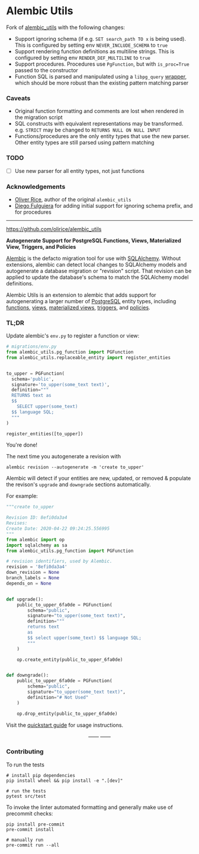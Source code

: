 # Alembic Utils

Fork of [alembic_utils](https://github.com/olirice/alembic_utils) with the following changes:

- Support ignoring schema (if e.g. `SET search_path TO x` is being used). This is configured by setting env `NEVER_INCLUDE_SCHEMA` to `true`
- Support rendering function definitions as multiline strings. This is configured by setting env `RENDER_DEF_MULTILINE` to `true`
- Support procedures. Procedures use `PgFunction`, but with `is_proc=True` passed to the constructor
- Function SQL is parsed and manipulated using a `libpg_query` [wrapper](https://github.com/dani-maarouf/psqlparse2), 
which should be more robust than the existing pattern matching parser

### Caveats

- Original function formatting and comments are lost when rendered in the migration script
- SQL constructs with equivalent representations may be transformed. e.g. `STRICT` may be changed to `RETURNS NULL ON NULL INPUT`
- Functions/procedures are the only entity types that use the new parser. Other entity types are still parsed using pattern matching

### TODO

- [ ] Use new parser for all entity types, not just functions

### Acknowledgements

- [Oliver Rice](https://github.com/olirice), author of the original `alembic_utils`
- [Diego Fulguiera](https://github.com/diegoful-fr) for adding initial support for ignoring schema prefix, and for procedures

---

https://github.com/olirice/alembic_utils

**Autogenerate Support for PostgreSQL Functions, Views, Materialized View, Triggers, and Policies**

[Alembic](https://alembic.sqlalchemy.org/en/latest/) is the defacto migration tool for use with [SQLAlchemy](https://www.sqlalchemy.org/). Without extensions, alembic can detect local changes to SQLAlchemy models and autogenerate a database migration or "revision" script. That revision can be applied to update the database's schema to match the SQLAlchemy model definitions.

Alembic Utils is an extension to alembic that adds support for autogenerating a larger number of [PostgreSQL](https://www.postgresql.org/) entity types, including [functions](https://www.postgresql.org/docs/current/sql-createfunction.html), [views](https://www.postgresql.org/docs/current/sql-createview.html), [materialized views](https://www.postgresql.org/docs/current/sql-creatematerializedview.html), [triggers](https://www.postgresql.org/docs/current/sql-createtrigger.html), and [policies](https://www.postgresql.org/docs/current/sql-createpolicy.html).

### TL;DR

Update alembic's `env.py` to register a function or view:

```python
# migrations/env.py
from alembic_utils.pg_function import PGFunction
from alembic_utils.replaceable_entity import register_entities


to_upper = PGFunction(
  schema='public',
  signature='to_upper(some_text text)',
  definition="""
  RETURNS text as
  $$
    SELECT upper(some_text)
  $$ language SQL;
  """
)

register_entities([to_upper])
```

You're done!

The next time you autogenerate a revision with
```shell
alembic revision --autogenerate -m 'create to_upper'
```
Alembic will detect if your entities are new, updated, or removed & populate the revison's `upgrade` and `downgrade` sections automatically.

For example:

```python
"""create to_upper

Revision ID: 8efi0da3a4
Revises:
Create Date: 2020-04-22 09:24:25.556995
"""
from alembic import op
import sqlalchemy as sa
from alembic_utils.pg_function import PGFunction

# revision identifiers, used by Alembic.
revision = '8efi0da3a4'
down_revision = None
branch_labels = None
depends_on = None


def upgrade():
    public_to_upper_6fa0de = PGFunction(
        schema="public",
        signature="to_upper(some_text text)",
        definition="""
        returns text
        as
        $$ select upper(some_text) $$ language SQL;
        """
    )

    op.create_entity(public_to_upper_6fa0de)


def downgrade():
    public_to_upper_6fa0de = PGFunction(
        schema="public",
        signature="to_upper(some_text text)",
        definition="# Not Used"
    )

    op.drop_entity(public_to_upper_6fa0de)
```


Visit the [quickstart guide](https://olirice.github.io/alembic_utils/quickstart/) for usage instructions.

<p align="center">&mdash;&mdash;  &mdash;&mdash;</p>

### Contributing

To run the tests
```
# install pip dependencies
pip install wheel && pip install -e ".[dev]"

# run the tests
pytest src/test
```

To invoke the linter automated formatting and generally make use of precommit checks:
```
pip install pre-commit
pre-commit install

# manually run
pre-commit run --all
```
